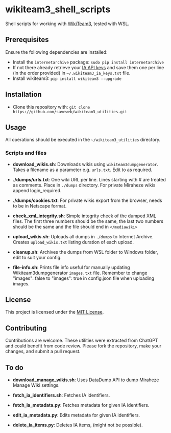 # wikiteam3_shell_scripts

Shell scripts for working with [WikiTeam3](https://github.com/saveweb/wikiteam3), tested with WSL. 

## Prerequisites

Ensure the following dependencies are installed:
* Install the `internetarchive` package: `sudo pip install internetarchive`
* If not there already retrieve your [IA API keys](http://www.archive.org/account/s3.php) and save them one per line (in the order provided) in `~/.wikiteam3_ia_keys.txt` file.
* Install wikiteam3: `pip install wikiteam3 --upgrade`

## Installation

* Clone this repository with: `git clone https://github.com/saveweb/wikiteam3_utilities.git`

## Usage

All operations should be executed in the `~/wikiteam3_utilities` directory.

### Scripts and files

* **download_wikis.sh**: Downloads wikis using `wikiteam3dumpgenerator`. Takes a filename as a parameter e.g. `urls.txt`. Edit to as required.

* **./dumps/urls.txt**: One wiki URL per line. Lines starting with # are treated as comments. Place in `./dumps` directory. For private Miraheze wikis append login_required.

* **./dumps/cookies.txt**: For private wikis export from the browser, needs to be in Netscape format.

* **check_xml_integrity.sh**: Simple integrity check of the dumped XML files. The first three numbers should be the same, the last two numbers should be the same and the file should end in `</mediawiki>`

* **upload_wikis.sh**: Uploads all dumps in `./dumps` to Internet Archive. Creates `upload_wikis.txt` listing duration of each upload.

* **cleanup.sh**: Archives the dumps from WSL folder to Windows folder, edit to suit your config.

* **file-info.sh**: Prints file info useful for manually updating Wikiteam3dumpgenerator `images.txt` file. Remember to change "images": false to "images": true in config.json file when uploading images.

## License

This project is licensed under the [MIT License](LICENSE).

## Contributing

Contributions are welcome. These utilities were extracted from ChatGPT and could benefit from code review. Please fork the repository, make your changes, and submit a pull request.

## To do

* **download_manage_wikis.sh**: Uses DataDump API to dump Miraheze Manage Wiki settings.

* **fetch_ia_identifiers.sh**: Fetches IA identifiers.

* **fetch_ia_metadata.py**: Fetches metadata for given IA identifiers.

* **edit_ia_metadata.py**: Edits metadata for given IA identifiers.

* **delete_ia_items.py**: Deletes IA items, (might not be possible).
